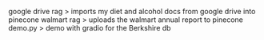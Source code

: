 google drive rag > imports my diet and alcohol docs from google drive into pinecone
walmart rag > uploads the walmart annual report to pinecone
demo.py > demo with gradio for the Berkshire db
